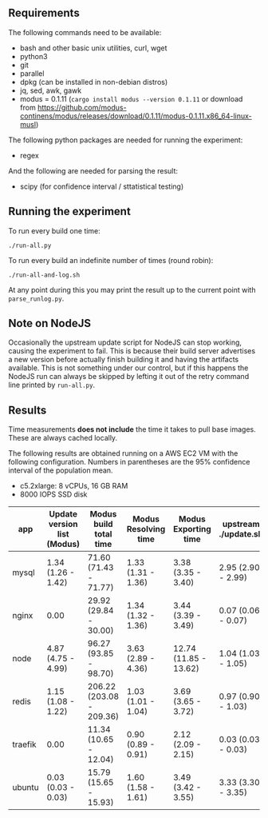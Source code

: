## Requirements

The following commands need to be available:

* bash and other basic unix utilities, curl, wget
* python3
* git
* parallel
* dpkg (can be installed in non-debian distros)
* jq, sed, awk, gawk
* modus = 0.1.11 (`cargo install modus --version 0.1.11` or download from https://github.com/modus-continens/modus/releases/download/0.1.11/modus-0.1.11.x86_64-linux-musl)

The following python packages are needed for running the experiment:

* regex

And the following are needed for parsing the result:

* scipy (for confidence interval / sttatistical testing)

## Running the experiment

To run every build one time:

```
./run-all.py
```

To run every build an indefinite number of times (round robin):

```
./run-all-and-log.sh
```

At any point during this you may print the result up to the current point with `parse_runlog.py`.

## Note on NodeJS

Occasionally the upstream update script for NodeJS can stop working, causing the experiment to fail. This is because their build server advertises a new version before actually finish building it and having the artifacts available. This is not something under our control, but if this happens the NodeJS run can always be skipped by lefting it out of the retry command line printed by `run-all.py`.

## Results

Time measurements **does not include** the time it takes to pull base images. These are always cached locally.

The following results are obtained running on a AWS EC2 VM with the following configuration. Numbers in parentheses are the 95% confidence interval of the population mean.

* c5.2xlarge: 8 vCPUs, 16 GB RAM
* 8000 IOPS SSD disk

| app | Update version list (Modus) | Modus build total time | Modus Resolving time | Modus Exporting time | upstream ./update.sh | upstream Docker build | n |
| --- | --- | --- | --- | --- | --- | --- | --- |
| mysql | 1.34 (1.26 - 1.42) | 71.60 (71.43 - 71.77) | 1.33 (1.31 - 1.36) | 3.38 (3.35 - 3.40) | 2.95 (2.90 - 2.99) | 66.21 (66.00 - 66.42) | 64 |
| nginx | 0.00 | 29.92 (29.84 - 30.00) | 1.34 (1.32 - 1.36) | 3.44 (3.39 - 3.49) | 0.07 (0.06 - 0.07) | 23.08 (23.03 - 23.12) | 64 |
| node | 4.87 (4.75 - 4.99) | 96.27 (93.85 - 98.70) | 3.63 (2.89 - 4.36) | 12.74 (11.85 - 13.62) | 1.04 (1.03 - 1.05) | 108.65 (108.09 - 109.21) | 64 |
| redis | 1.15 (1.08 - 1.22) | 206.22 (203.08 - 209.36) | 1.03 (1.01 - 1.04) | 3.69 (3.65 - 3.72) | 0.97 (0.90 - 1.03) | 199.82 (199.72 - 199.92) | 64 |
| traefik | 0.00 | 11.34 (10.65 - 12.04) | 0.90 (0.89 - 0.91) | 2.12 (2.09 - 2.15) | 0.03 (0.03 - 0.03) | 9.20 (8.82 - 9.58) | 64 |
| ubuntu | 0.03 (0.03 - 0.03) | 15.79 (15.65 - 15.93) | 1.60 (1.58 - 1.61) | 3.49 (3.42 - 3.55) | 3.33 (3.30 - 3.35) | 7.87 (7.81 - 7.93) | 64 |
